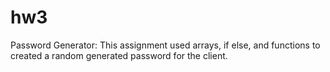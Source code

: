 # hw3
Password Generator:
This assignment used arrays, if else, and functions to created a random generated password for the client.
